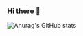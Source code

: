 ### Hi there 👋
![Anurag's GitHub stats](https://github-readme-stats.vercel.app/api?username=MinjoonHK&show_icons=true&theme=radical)
